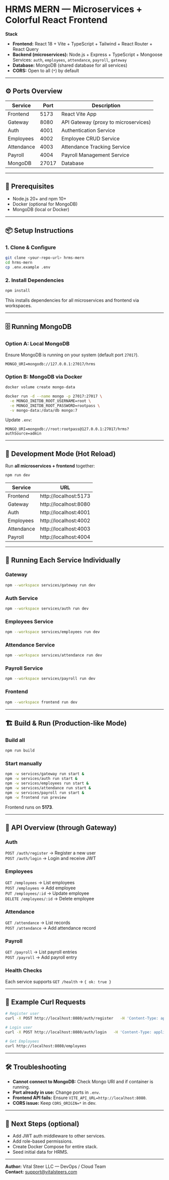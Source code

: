 # HRMS MERN — Microservices + Colorful React Frontend

**Stack**
- **Frontend:** React 18 + Vite + TypeScript + Tailwind + React Router + React Query
- **Backend (microservices):** Node.js + Express + TypeScript + Mongoose  
  Services: `auth`, `employees`, `attendance`, `payroll`, `gateway`
- **Database:** MongoDB (shared database for all services)
- **CORS:** Open to all (`*`) by default

---

## ⚙️ Ports Overview
| Service | Port | Description |
|----------|------|-------------|
| Frontend | 5173 | React Vite App |
| Gateway | 8080 | API Gateway (proxy to microservices) |
| Auth | 4001 | Authentication Service |
| Employees | 4002 | Employee CRUD Service |
| Attendance | 4003 | Attendance Tracking Service |
| Payroll | 4004 | Payroll Management Service |
| MongoDB | 27017 | Database |

---

## 🧩 Prerequisites
- Node.js 20+ and npm 10+
- Docker (optional for MongoDB)
- MongoDB (local or Docker)

---

## 📦 Setup Instructions

### 1. Clone & Configure
```bash
git clone <your-repo-url> hrms-mern
cd hrms-mern
cp .env.example .env
```

### 2. Install Dependencies
```bash
npm install
```

This installs dependencies for all microservices and frontend via workspaces.

---

## 🗄️ Running MongoDB

### Option A: Local MongoDB
Ensure MongoDB is running on your system (default port `27017`).
```env
MONGO_URI=mongodb://127.0.0.1:27017/hrms
```

### Option B: MongoDB via Docker
```bash
docker volume create mongo-data

docker run -d --name mongo -p 27017:27017 \
  -e MONGO_INITDB_ROOT_USERNAME=root \
  -e MONGO_INITDB_ROOT_PASSWORD=rootpass \
  -v mongo-data:/data/db mongo:7
```

Update `.env`:
```env
MONGO_URI=mongodb://root:rootpass@127.0.0.1:27017/hrms?authSource=admin
```

---

## 🚀 Development Mode (Hot Reload)

Run **all microservices + frontend** together:
```bash
npm run dev
```

| Service | URL |
|----------|------|
| Frontend | http://localhost:5173 |
| Gateway | http://localhost:8080 |
| Auth | http://localhost:4001 |
| Employees | http://localhost:4002 |
| Attendance | http://localhost:4003 |
| Payroll | http://localhost:4004 |

---

## 🧠 Running Each Service Individually

### Gateway
```bash
npm --workspace services/gateway run dev
```

### Auth Service
```bash
npm --workspace services/auth run dev
```

### Employees Service
```bash
npm --workspace services/employees run dev
```

### Attendance Service
```bash
npm --workspace services/attendance run dev
```

### Payroll Service
```bash
npm --workspace services/payroll run dev
```

### Frontend
```bash
npm --workspace frontend run dev
```

---

## 🏗️ Build & Run (Production-like Mode)

### Build all
```bash
npm run build
```

### Start manually
```bash
npm -w services/gateway run start &
npm -w services/auth run start &
npm -w services/employees run start &
npm -w services/attendance run start &
npm -w services/payroll run start &
npm -w frontend run preview
```

Frontend runs on **5173**.

---

## 🧾 API Overview (through Gateway)

### Auth
`POST /auth/register` → Register a new user  
`POST /auth/login` → Login and receive JWT

### Employees
`GET /employees` → List employees  
`POST /employees` → Add employee  
`PUT /employees/:id` → Update employee  
`DELETE /employees/:id` → Delete employee

### Attendance
`GET /attendance` → List records  
`POST /attendance` → Add attendance record

### Payroll
`GET /payroll` → List payroll entries  
`POST /payroll` → Add payroll entry

### Health Checks
Each service supports `GET /health` → `{ ok: true }`

---

## 🧪 Example Curl Requests

```bash
# Register user
curl -X POST http://localhost:8080/auth/register   -H 'Content-Type: application/json'   -d '{"email":"admin@example.com","name":"Admin","password":"12345","role":"admin"}'

# Login user
curl -X POST http://localhost:8080/auth/login   -H 'Content-Type: application/json'   -d '{"email":"admin@example.com","password":"12345"}'

# Get Employees
curl http://localhost:8080/employees
```

---

## 🛠 Troubleshooting

- **Cannot connect to MongoDB:** Check Mongo URI and if container is running.  
- **Port already in use:** Change ports in `.env`.  
- **Frontend API fails:** Ensure `VITE_API_URL=http://localhost:8080`.  
- **CORS issue:** Keep `CORS_ORIGIN=*` in dev.

---

## 🧰 Next Steps (optional)
- Add JWT auth middleware to other services.
- Add role-based permissions.
- Create Docker Compose for entire stack.
- Seed initial data for HRMS.

---

**Author:** Vital Steer LLC — DevOps / Cloud Team  
**Contact:** support@vitalsteers.com
